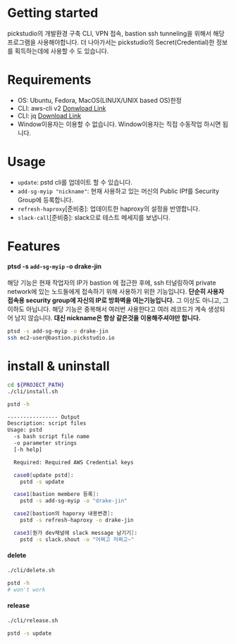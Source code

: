 # Getting started

pickstudio의 개발환경 구축 CLI, VPN 접속, bastion ssh tunneling을 위해서 해당 프로그램을 사용해야합니다.
더 나아가서는 pickstudio의 Secret(Credential)한 정보를 획득하는데에 사용할 수 도 있습니다.

# Requirements
- OS: Ubuntu, Fedora, MacOS(LINUX/UNIX based OS)한정
- CLI: aws-cli v2 [Donwload Link](https://docs.aws.amazon.com/ko_kr/cli/latest/userguide/install-cliv2.html)
- CLI: jq [Download Link](https://stedolan.github.io/jq/download/)
- Window이용자는 이용할 수 없습니다. Window이용자는 직접 수동작업 하시면 됩니다.


# Usage

- `update`: pstd cli를 업데이트 할 수 있습니다.
- `add-sg-myip "nickname"`: 현재 사용하고 있는 머신의 Public IPf를 Security Group에 등록합니다.
- `refresh-haproxy`[준비중]: 업데이트한 haproxy의 설정을 반영합니다.
- `slack-call`[준비중]: slack으로 테스트 메세지를 보냅니다.


# Features

#### ptsd -s `add-sg-myip` -o drake-jin

해당 기능은 현재 작업자의 IP가 bastion 에 접근한 후에, ssh 터널링하여 private network에 있는 노드들에게 접속하기 위해 사용하기 위한 기능입니다.
**단순히 사용자 접속용 security group에 자신의 IP로 방화벽을 여는기능입니다.** 그 이상도 아니고, 그 이하도 아닙니다.
해당 기능은 중복해서 여러번 사용한다고 여러 레코드가 계속 생성되어 남지 않습니다. **대신 nickname은 항상 같은것을 이용해주셔야만 합니다.**

``` bash
ptsd -s add-sg-myip -o drake-jin
ssh ec2-user@bastion.pickstudio.io
```

# install & uninstall

``` bash
cd ${PROJECT_PATH}
./cli/install.sh

pstd -h

---------------- Output
Description: script files
Usage: pstd
  -s bash script file name
  -o parameter strings
  [-h help]

  Required: Required AWS Credential keys

  case0[update pstd]:
    pstd -s update

  case1[bastion membere 등록]:
    pstd -s add-sg-myip -o "drake-jin"

  case2[bastion의 haporxy 내용변경]:
    pstd -s refresh-haproxy -o drake-jin

  case3[뭔가 dev채널에 slack message 남기기]:
    pstd -s slack.shout -o "어쩌고 저쩌고~"
```

#### delete

``` bash
./cli/delete.sh

pstd -h
# won't work
```

#### release

``` bash
./cli/release.sh

pstd -s update
```
